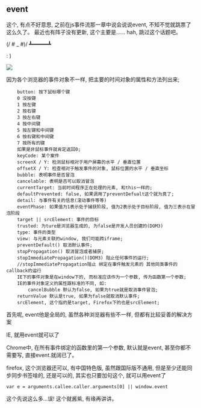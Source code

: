 

## event

这个, 有点不好意思, 之前在js事件流那一章中说会说说event, 不知不觉就跳票了这么久了。 最近也有阵子没有更新, 这个主要是...... hah, 跳过这个话题吧。 

(/ # _ #)/  ┻━━━━━┻  

: )

![](http://images2015.cnblogs.com/blog/1121217/201706/1121217-20170628120040039-217851359.png)

因为各个浏览器的事件对象不一样, 把主要的时间对象的属性和方法列出来; 

```Other
	button: 按下鼠标哪个键
	0 没按键
	1 按左键
	2 按右键
	3 按左右键
	4 按中间键
	5 按左键和中间键
	6 按右键和中间键
	7 按所有的键
	如果是非鼠标事件就肯定返回0; 
	keyCode: 某个案件
	screenX / Y: 检测鼠标相对于用户屏幕的水平 / 垂直位置
	offsetX / Y: 检查相对于触发事件的对象, 鼠标位置的水平 / 垂直坐标
	bubble: 表明事件是否冒泡
	cancelable: 表明是否可以取消冒泡
	currentTarget: 当前时间程序正在处理的元素, 和this一样的; 
	defaultPrevented: false, 如果调用了preventDefualt这个就为真了; 
	detail: 与事件有关的信息(滚动事件等等)
	eventPhase: 如果值为1表示处于捕获阶段, 值为2表示处于目标阶段, 值为三表示在冒泡阶段
	target || srcElement: 事件的目标
	trusted: 为ture是浏览器生成的, 为false是开发人员创建的(DOM3)
	type: 事件的类型
	view: 与元素关联的window, 我们可能跨iframe; 
	preventDefault() 取消默认事件; 
	stopPropagation() 取消冒泡或者捕获; 
	stopImmediatePropagation()(DOM3) 阻止任何事件的运行; 
	//stopImmediatePropagation阻止 绑定在事件触发元素的 其他同类事件的callback的运行
	IE下的事件对象是在window下的, 而标准应该作为一个参数, 传为函数第一个参数; 
	IE的事件对象定义的属性跟标准的不同, 如:
	    cancelBubble 默认为false, 如果为true就是取消事件冒泡; 
	returnValue 默认是true, 如果为false就取消默认事件; 
	srcElement, 这个指的是target, Firefox下的也是srcElement; 
```

首先呢, event他是全局的, 虽然各种浏览器有些不一样, 但都有比较妥善的解决方案

IE, 就用event就可以了

Chrome中, 在所有事件绑定的函数里的第一个参数, 默认就是event, 甚至你都不需要写, 直接event.就阔已了。 

firefox, 这个浏览器还可以, 有中国特色版, 虽然跟国际版不通用, 但是至少还能同步同步书签啥的, 还是可以的, 其实也只要加句这个, 就可以用event了

    var e = arguments.callee.caller.arguments[0] || window.event

这个先说这么多...误! 这个就酱紫, 有缘再讲讲。 
